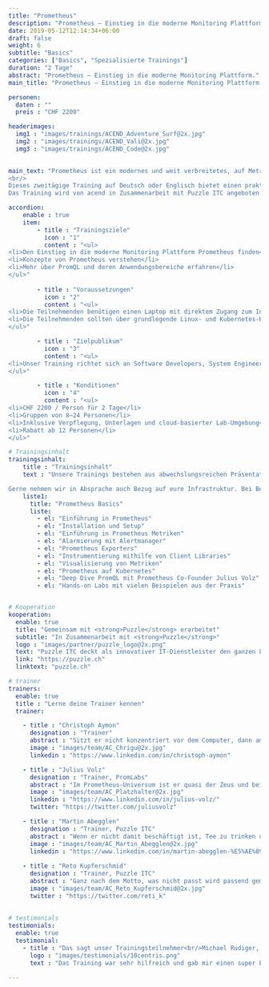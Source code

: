 ```yaml
---
title: "Prometheus"
description: "Prometheus – Einstieg in die moderne Monitoring Plattform."
date: 2019-05-12T12:14:34+06:00
draft: false
weight: 6
subtitle: "Basics"
categories: ["Basics", "Spezialisierte Trainings"]
duration: "2 Tage"
abstract: "Prometheus – Einstieg in die moderne Monitoring Plattform."
main_title: "Prometheus – Einstieg in die moderne Monitoring Plattform."

personen: 
  daten : ""
  preis : "CHF 2200"

headerimages:
  img1 : "images/trainings/ACEND_Adventure_Surf@2x.jpg"
  img2 : "images/trainings/ACEND_Vali@2x.jpg"
  img3 : "images/trainings/ACEND_Code@2x.jpg"
  

main_text: "Prometheus ist ein modernes und weit verbreitetes, auf Metriken basiertes Monitoringsystem. Prometheus kommt oft im Zusammenhang mit dynamischen Plattformen im Container-Umfeld wie beispielsweise Kubernetes und OpenShift zum Einsatz, eignet sich jedoch auch für die Überwachung klassischer Umgebungen.
<br/>
Dieses zweitägige Training auf Deutsch oder Englisch bietet einen praktischen und klar verständlichen Einstieg in die Prometheus-Technologie.
Das Training wird von acend in Zusammenarbeit mit Puzzle ITC angeboten. Die Durchführung findet online oder vor Ort statt."

accordion:
    enable : true
    item:
        - title : "Trainingsziele"
          icon : "1"
          content : "<ul>
<li>Den Einstieg in die moderne Monitoring Plattform Prometheus finden</li>
<li>Konzepte von Prometheus verstehen</li>
<li>Mehr über PromQL und deren Anwendungsbereiche erfahren</li>
</ul>"
 
        - title : "Voraussetzungen"
          icon : "2"
          content : "<ul>
<li>Die Teilnehmenden benötigen einen Laptop mit direktem Zugang zum Internet</li>
<li>Die Teilnehmenden sollten über grundlegende Linux- und Kubernetes-Kenntnisse verfügen</li>
</ul>"

        - title : "Zielpublikum"
          icon : "3"
          content : "<ul>
<li>Unser Training richtet sich an Software Developers, System Engineers, Architects und alle, die Prometheus verstehen und für das Monitoring einsetzen möchten</li>
</ul>"

        - title : "Konditionen"
          icon : "4"
          content : "<ul>
<li>CHF 2200 / Person für 2 Tage</li>
<li>Gruppen von 8–24 Personen</li>
<li>Inklusive Verpflegung, Unterlagen und cloud-basierter Lab-Umgebung</li>
<li>Rabatt ab 12 Personen</li>
</ul>"

# Trainingsinhalt
trainingsinhalt: 
    title : "Trainingsinhalt"
    text : "Unsere Trainings bestehen aus abwechslungsreichen Präsentationen und hands-on Labs, um deren Inhalt auf spannende Art und Weise zu übermitteln. 

Gerne nehmen wir in Absprache auch Bezug auf eure Infrastruktur. Bei Bedarf für weitere Inhalte können wir auf euren Wunsch hin Anpassungen vornehmen."
    liste1:
      title: "Prometheus Basics"
      liste:
        - el: "Einführung in Prometheus"
        - el: "Installation und Setup"
        - el: "Einführung in Prometheus Metriken"
        - el: "Alarmierung mit Alertmanager"
        - el: "Prometheus Exporters"
        - el: "Instrumentierung mithilfe von Client Libraries"
        - el: "Visualisierung von Metriken"
        - el: "Prometheus auf Kubernetes"
        - el: "Deep Dive PromQL mit Prometheus Co-Founder Julius Volz"
        - el: "Hands-on Labs mit vielen Beispielen aus der Praxis" 


# Kooperation
kooperation:
  enable: true
  title: "Gemeinsam mit <strong>Puzzle</strong> erarbeitet"
  subtitle: "In Zusammenarbeit mit <strong>Puzzle</strong>"
  logo : "images/partner/puzzle_logo@2x.png"
  text: "Puzzle ITC deckt als innovativer IT-Dienstleister den ganzen Lebenszyklus von geschäftskritischen Anwendungen und Infrastrukturen ab. Dabei wird konsequent auf Open Source Technologien sowie modernste Methoden gesetzt. Verschiedene interdisziplinäre Teams arbeitet an Projekten in den Bereichen Beratung, Applikationen, Delivery, Infrastruktur und eigenen Open Source Lösungen."
  link: "https://puzzle.ch"
  linktext: "puzzle.ch"

# trainer
trainers:
  enable: true
  title : "Lerne deine Trainer kennen"
  trainer:

    - title : "Christoph Aymon"
      designation : "Trainer"
      abstract : "Sitzt er nicht konzentriert vor dem Computer, dann am ehesten in einem schnellen Auto – er dreht nur auf dem Nürburgring Extrarunden."
      image : "images/team/AC_Chrigu@2x.jpg"
      linkedin : "https://www.linkedin.com/in/christoph-aymon"

    - title : "Julius Volz"
      designation : "Trainer, PromLabs"
      abstract : "Im Prometheus-Universum ist er quasi der Zeus und bei uns übernimmt er als Special Guest einen Teil des Trainings."
      image : "images/team/AC_Platzhalter@2x.jpg"
      linkedin : "https://www.linkedin.com/in/julius-volz/"
      twitter: "https://twitter.com/juliusvolz"

    - title : "Martin Abegglen"
      designation : "Trainer, Puzzle ITC"
      abstract : "Wenn er nicht damit beschäftigt ist, Tee zu trinken und die Wolken zu bestaunen, liebt er es, die Clouds mit Cloud Native Technologien zu beobachten und für Observability zu sorgen."
      image : "images/team/AC_Martin_Abegglen@2x.jpg"
      linkedin : "https://www.linkedin.com/in/martin-abegglen-%E5%AE%89%E9%A9%AC%E4%B8%81-171941150/"
      
    - title : "Reto Kupferschmid"
      designation : "Trainer, Puzzle ITC"
      abstract : "Ganz nach dem Motto, was nicht passt wird passend gemacht, löst er als Engineer alle Herausforderungen im Handumdrehen."
      image : "images/team/AC_Reto_Kupferschmid@2x.jpg"
      twitter : "https://twitter.com/reti_k"
      
      
# testimonials
testimonials:
  enable: true
  testimonial:
    - title : "Das sagt unser Trainingsteilnehmer<br/>Michael Rudiger, Solothurn"
      logo : "images/testimonials/10centris.png"
      text : "Das Training war sehr hilfreich und gab mir einen super Einblick in die Welt von Prometheus. Dank den hands-on Labs konnte ich mein Wissen gleich anwenden. Die Trainer waren sehr kompetent und hilfsbereit, die Workshops technisch toll umgesetzt."
      
---
```

